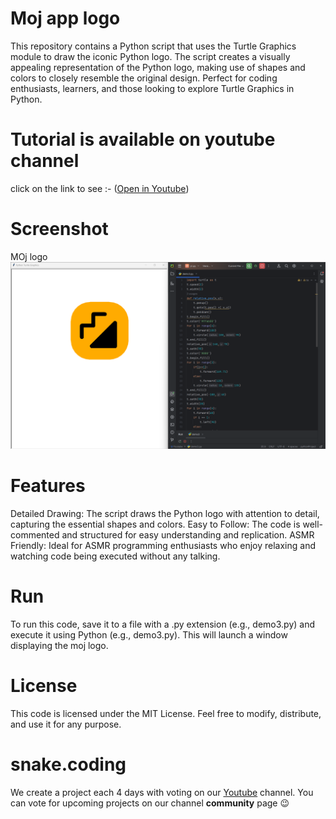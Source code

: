 # Moj app logo

This repository contains a Python script that uses the Turtle Graphics module to draw the iconic Python logo. The script creates a visually appealing representation of the Python logo, making use of shapes and colors to closely resemble the original design. Perfect for coding enthusiasts, learners, and those looking to explore Turtle Graphics in Python.

# Tutorial is available on youtube channel 
click on the link to see :- ([Open in Youtube]())

# Screenshot

MOj logo
![screenshot](Moj.png)



# Features
Detailed Drawing: The script draws the Python logo with attention to detail, capturing the essential shapes and colors.
Easy to Follow: The code is well-commented and structured for easy understanding and replication.
ASMR Friendly: Ideal for ASMR programming enthusiasts who enjoy relaxing and watching code being executed without any talking.


# Run
To run this code, save it to a file with a .py extension (e.g., demo3.py) and execute it using Python (e.g., demo3.py). This will launch a window displaying the moj logo.

# License
This code is licensed under the MIT License. Feel free to modify, distribute, and use it for any purpose.

# snake.coding
We create a project each 4 days with voting on our <a href="https://youtube.com/@snakecoding_12" target="_blank">Youtube</a> channel.
You can vote for upcoming projects on our channel **community** page :wink:

